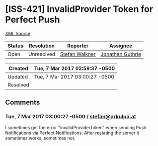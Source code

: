 # [ISS-421] InvalidProvider Token for Perfect Push

[XML Source](../xml/ISS-421.xml)
<p></p>





Status|Resolution|Reporter|Assignee
------|----------|--------|--------
Open|Unresolved|[Stefan Walkner](stefan@arkulpa.at)|[Jonathan Guthrie]($jono)





Created|Tue, 7 Mar 2017 02:59:37 -0500
-------|--------------
Updated|Tue, 7 Mar 2017 03:00:27 -0500
Resolved|


## Comments




### Tue, 7 Mar 2017 03:00:27 -0500 / stefan@arkulpa.at 

<p><p>I sometimes get the error "invalidProviderToken" when sending Push Notifications via Perfect Notifications. After restating the server it sometimes works, sometimes not.</p></p>


